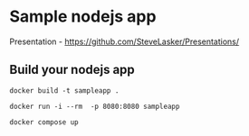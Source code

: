 # Sample nodejs app

Presentation - https://github.com/SteveLasker/Presentations/

## Build your nodejs app

```
docker build -t sampleapp .
```

```
docker run -i --rm  -p 8080:8080 sampleapp
```

``` 
docker compose up
```